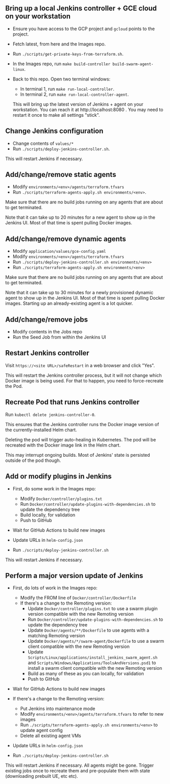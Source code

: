 ## Bring up a local Jenkins controller + GCE cloud on your workstation

* Ensure you have access to the GCP project and `gcloud` points to the project.
* Fetch latest, from here and the Images repo.
* Run `./scripts/get-private-keys-from-terraform.sh`.
* In the Images repo, run `make build-controller build-swarm-agent-linux`.
* Back to this repo. Open two terminal windows:
  * In terminal 1, run `make run-local-controller`.
  * In terminal 2, run `make run-local-controller-agent`.

  This will bring up the latest version of Jenkins + agent on your workstation. You can reach it at http://localhost:8080 . You may need to restart it once to make all settings "stick".

## Change Jenkins configuration

* Change contents of `values/*`
* Run `./scripts/deploy-jenkins-controller.sh`.

This will restart Jenkins if necessary.

## Add/change/remove static agents

* Modify `environments/<env>/agents/terraform.tfvars`
* Run `./scripts/terraform-agents-apply.sh environments/<env>`.

Make sure that there are no build jobs running on any agents that are about to get terminated.

Note that it can take up to 20 minutes for a new agent to show up in the Jenkins UI.
Most of that time is spent pulling Docker images.

## Add/change/remove dynamic agents

* Modify `application/values/gce-config.yaml`
* Modify `environments/<env>/agents/terraform.tfvars`
* Run `./scripts/deploy-jenkins-controller.sh environments/<env>`
* Run `./scripts/terraform-agents-apply.sh environments/<env>`

Make sure that there are no build jobs running on any agents that are about to get terminated.

Note that it can take up to 30 minutes for a newly provisioned dynamic agent to show up in the Jenkins UI.
Most of that time is spent pulling Docker images. Starting up an already-existing agent is a lot quicker.

## Add/change/remove jobs

* Modify contents in the Jobs repo
* Run the Seed Job from within the Jenkins UI

## Restart Jenkins controller

Visit `https://<site URL>/safeRestart` in a web browser and click "Yes".

This will restart the Jenkins controller process, but it will not change
which Docker image is being used. For that to happen, you need to
force-recreate the Pod.

## Recreate Pod that runs Jenkins controller

Run `kubectl delete jenkins-controller-0`.

This ensures that the Jenkins controller runs the Docker image version of the
currently-installed Helm chart.

Deleting the pod will trigger auto-healing in Kubernetes. The pod will be recreated
with the Docker image link in the Helm chart.

This may interrupt ongoing builds. Most of Jenkins' state is persisted outside
of the pod though.

## Add or modify plugins in Jenkins

* First, do some work in the Images repo:
  * Modify `Docker/controller/plugins.txt`
  * Run `Docker/controller/update-plugins-with-dependencies.sh` to update the dependency tree
  * Build locally, for validation
  * Push to GitHub

* Wait for GitHub Actions to build new images
* Update URLs in `helm-config.json`
* Run `./scripts/deploy-jenkins-controller.sh`

This will restart Jenkins if necessary.

## Perform a major version update of Jenkins

* First, do lots of work in the Images repo:

  * Modify the FROM line of `Docker/controller/Dockerfile`
  * If there's a change to the Remoting version:
    * Update `Docker/controller/plugins.txt` to use a swarm plugin version compatible with the new Remoting version
    * Run `Docker/controller/update-plugins-with-dependencies.sh` to update the dependency tree
    * Update `Docker/agents/**/Dockerfile` to use agents with a matching Remoting version
    * Update `Docker/agents/*/swarm-agent/Dockerfile` to use a swarm client compatible with the new Remoting version
    * Update `Scripts/Linux/applications/install_jenkins_swarm_agent.sh` and `Scripts/Windows/Applications/ToolsAndVersions.psd1` to install a swarm client compatible with the new Remoting version
    * Build as many of these as you can locally, for validation
    * Push to GitHub

* Wait for GitHub Actions to build new images

* If there's a change to the Remoting version:
  * Put Jenkins into maintenance mode
  * Modify `environments/<env>/agents/terraform.tfvars` to refer to new images
  * Run `./scripts/terraform-agents-apply.sh environments/<env>` to update agent config
  * Delete all existing agent VMs
* Update URLs in `helm-config.json`
* Run `./scripts/deploy-jenkins-controller.sh`

This will restart Jenkins if necessary.
All agents might be gone. Trigger existing jobs once to recreate them and pre-populate them with state (downloading prebuilt UE, etc etc).
